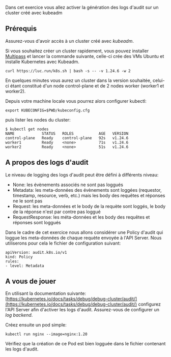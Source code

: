 Dans cet exercice vous allez activer la génération des logs d'audit sur un cluster créé avec kubeadm

## Prérequis

Assurez-vous d'avoir accès à un cluster créé avec *kubeadm*.

Si vous souhaitez créer un cluster rapidement, vous pouvez installer [Multipass](https://multipass.run) et lancer la commande suivante, celle-ci crée des VMs Ubuntu et installe Kubernetes avec Kubeadm.

```
curl https://luc.run/k8s.sh | bash -s -- -v 1.24.6 -w 2
```

En quelques minutes vous aurez un cluster dans la version souhaitée, celui-ci étant constitué d'un node control-plane et de 2 nodes worker (worker1 et worker2).

Depuis votre machine locale vous pourrez alors configurer kubectl:

```
export KUBECONFIG=$PWD/kubeconfig.cfg
```

puis lister les nodes du cluster:

```
$ kubectl get nodes
NAME            STATUS   ROLES           AGE   VERSION
control-plane   Ready    control-plane   92s   v1.24.6
worker1         Ready    <none>          71s   v1.24.6
worker2         Ready    <none>          51s   v1.24.6
```

## A propos des logs d'audit

Le niveau de logging des logs d'audit peut être défini à différents niveau:

- None: les évènements associés ne sont pas loggués
- Metadata: les meta-données des évènements sont loggées (requestor, timestamp, resource, verb, etc.) mais les body des requêtes et réponses ne le sont pas
- Request: les meta-données et le body de la requète sont loggés, le body de la réponse n'est par contre pas loggué
- RequestResponse: les méta-données et les body des requêtes et réponses sont loggués

Dans le cadre de cet exercice nous allons considérer une Policy d'audit qui loggue les meta-données de chaque requète envoyée à l'API Server. Nous utiliserons pour cela le fichier de configuration suivant:

```
apiVersion: audit.k8s.io/v1
kind: Policy
rules:
- level: Metadata
```

## A vous de jouer

En utilisant la documentation suivante: [https://kubernetes.io/docs/tasks/debug/debug-cluster/audit/](https://kubernetes.io/docs/tasks/debug/debug-cluster/audit/) configurez l'API Server afin d'activer les logs d'audit. Assurez-vous de configurer un *log backend*.

Créez ensuite un pod simple:

```
kubectl run nginx --image=nginx:1.20
```

Vérifiez que la création de ce Pod est bien logguée dans le fichier contenant les logs d'audit.